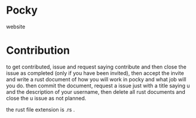 # Pocky
website
# Contribution
to get contributed, issue and request saying contribute and then close the issue as completed (only if you have been invited), then accept the invite and write a rust document of how you will work in pocky and what job will you do. then commit the document, request a issue just with a title saying u and the description of your username, then delete all rust documents and close the u issue as not planned.

the rust file extension is .rs .